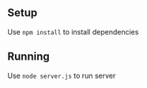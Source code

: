 Setup
-----
Use `npm install` to install dependencies

Running
-------
Use `node server.js` to run server
